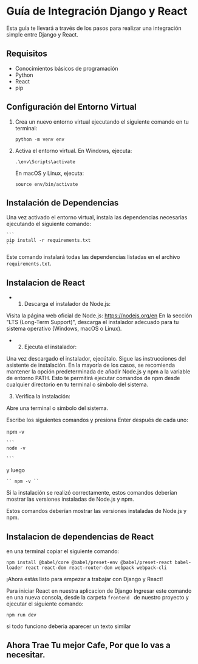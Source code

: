 # Guía de Integración Django y React

Esta guía te llevará a través de los pasos para realizar una integración simple entre Django y React.

## Requisitos

- Conocimientos básicos de programación
- Python
- React
- pip

## Configuración del Entorno Virtual

1. Crea un nuevo entorno virtual ejecutando el siguiente comando en tu terminal:

   ```
   python -m venv env
   ```

2. Activa el entorno virtual. En Windows, ejecuta:

   ```
   .\env\Scripts\activate
   ```

   En macOS y Linux, ejecuta:

   ```
   source env/bin/activate
   ```

## Instalación de Dependencias

Una vez activado el entorno virtual, instala las dependencias necesarias ejecutando el siguiente comando:

    ```
    pip install -r requirements.txt
    ```

Este comando instalará todas las dependencias listadas en el archivo `requirements.txt`.

## Instalacion de React

- 1. Descarga el instalador de Node.js:

Visita la página web oficial de Node.js: https://nodejs.org/en
En la sección "LTS (Long-Term Support)", descarga el instalador adecuado para tu sistema operativo (Windows, macOS o Linux).

- 2. Ejecuta el instalador:

Una vez descargado el instalador, ejecútalo.
Sigue las instrucciones del asistente de instalación.
En la mayoría de los casos, se recomienda mantener la opción predeterminada de añadir Node.js y npm a la variable de entorno PATH. Esto te permitirá ejecutar comandos de npm desde cualquier directorio en tu terminal o símbolo del sistema.

3. Verifica la instalación:

Abre una terminal o símbolo del sistema.

Escribe los siguientes comandos y presiona Enter después de cada uno:


npm -v

    ```
    node -v
    
    ``` 
y luego 

    `` npm -v ``

Si la instalación se realizó correctamente, estos comandos deberían mostrar las versiones instaladas de Node.js y npm.

Estos comandos deberían mostrar las versiones instaladas de Node.js y npm.

## Instalacion de dependencias de React

 en una terminal copiar el siguiente comando:

`` npm install @babel/core @babel/preset-env @babel/preset-react babel-loader react react-dom react-router-dom webpack webpack-cli ``

¡Ahora estás listo para empezar a trabajar con Django y React!

Para iniciar React en nuestra aplicacion de Django Ingresar este comando en una nueva consola, desde la carpeta `` frontend  `` de nuestro proyecto y ejecutar el siguiente comando: 

`` npm run dev ``

si todo funciono deberia aparecer un texto similar 

## Ahora Trae Tu mejor Cafe, Por que lo vas a necesitar.